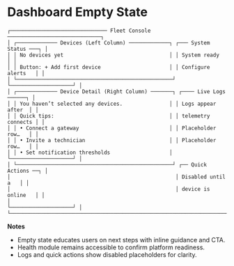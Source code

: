 # Dashboard Empty State

```
┌─────────────────────────────── Fleet Console ──────────────────────────────┐
│ ┌───────────── Devices (Left Column) ─────────────┐ ┌─── System Status ───┐ │
│ │ No devices yet                                  │ │ System ready       │ │
│ │ Button: + Add first device                      │ │ Configure alerts   │ │
│ └──────────────────────────────────────────────────┘ └────────────────────┘ │
│ ┌───────────── Device Detail (Right Column) ───────┐ ┌──── Live Logs ──────┐ │
│ │ You haven’t selected any devices.               │ │ Logs appear after  │ │
│ │ Quick tips:                                     │ │ telemetry connects │ │
│ │ • Connect a gateway                             │ │ Placeholder row…   │ │
│ │ • Invite a technician                           │ │ Placeholder row…   │ │
│ │ • Set notification thresholds                   │ └────────────────────┘ │
│ └──────────────────────────────────────────────────┘ ┌── Quick Actions ──┐ │
│                                                     │ Disabled until a   │ │
│                                                     │ device is online   │ │
│                                                     └────────────────────┘ │
└─────────────────────────────────────────────────────────────────────────────┘
```

**Notes**
- Empty state educates users on next steps with inline guidance and CTA.
- Health module remains accessible to confirm platform readiness.
- Logs and quick actions show disabled placeholders for clarity.
